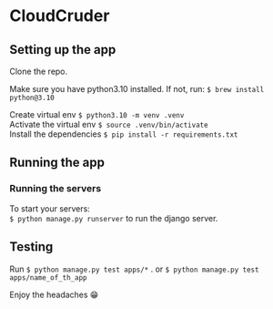 CloudCruder
===

## Setting up the app

Clone the repo.  

Make sure you have python3.10 installed. If not, run: `$ brew install python@3.10`  

Create virtual env `$ python3.10 -m venv .venv`  
Activate the virtual env `$ source .venv/bin/activate`  
Install the dependencies `$ pip install -r requirements.txt`  


## Running the app

### Running the servers
To start your servers:  
`$ python manage.py runserver` to run the django server.  


## Testing

Run `$ python manage.py test apps/*` . 
or `$ python manage.py test apps/name_of_th_app`  


Enjoy the headaches 😁

